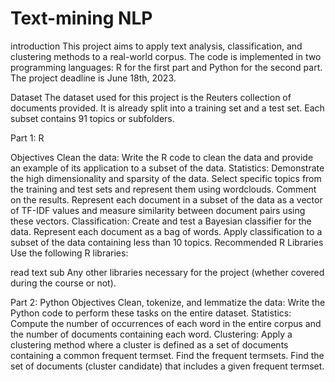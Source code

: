 # Text-mining NLP
introduction
This project aims to apply text analysis, classification, and clustering methods to a real-world corpus. The code is implemented in two programming languages: R for the first part and Python for the second part. The project deadline is June 18th, 2023.

Dataset
The dataset used for this project is the Reuters collection of documents provided. It is already split into a training set and a test set. Each subset contains 91 topics or subfolders.

Part 1: R

Objectives
Clean the data: Write the R code to clean the data and provide an example of its application to a subset of the data.
Statistics:
Demonstrate the high dimensionality and sparsity of the data.
Select specific topics from the training and test sets and represent them using wordclouds. Comment on the results.
Represent each document in a subset of the data as a vector of TF-IDF values and measure similarity between document pairs using these vectors.
Classification: Create and test a Bayesian classifier for the data.
Represent each document as a bag of words.
Apply classification to a subset of the data containing less than 10 topics.
Recommended R Libraries
Use the following R libraries:

read text
sub
Any other libraries necessary for the project (whether covered during the course or not).

Part 2: Python
Objectives
Clean, tokenize, and lemmatize the data: Write the Python code to perform these tasks on the entire dataset.
Statistics:
Compute the number of occurrences of each word in the entire corpus and the number of documents containing each word.
Clustering: Apply a clustering method where a cluster is defined as a set of documents containing a common frequent termset.
Find the frequent termsets.
Find the set of documents (cluster candidate) that includes a given frequent termset.
